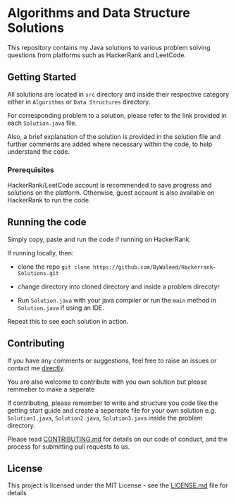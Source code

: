# Algorithms and Data Structure Solutions

This repository contains my Java solutions to various problem solving questions from platforms such as HackerRank and LeetCode.

## Getting Started

All solutions are located in ```src``` directory and inside their respective category either in ```Algorithms``` or ```Data Structures``` directory. 

For corresponding problem to a solution, please refer to the link provided in each ```Solution.java``` file.

Also, a brief explanation of the solution is provided in the solution file and further comments are added where necessary within the code, to help understand the code.

### Prerequisites

HackerRank/LeetCode account is recommended to save progress and solutions on the platform. Otherwise, guest account is also available on HackerRank to run the code.

## Running the code

Simply copy, paste and run the code if running on HackerRank.

If running locally, then: 

* clone the repo ```git clone https://github.com/ByWaleed/Hackerrank-Solutions.git```

* change directory into cloned directory and inside a problem direcotyr

* Run ```Solution.java``` with your java compiler or run the ```main``` method in ```Solution.java``` if using an IDE.

Repeat this to see each solution in action.

## Contributing

If you have any comments or suggestions, feel free to raise an issues or contact me [directly](https://bywaleed.github.io).

You are also welcome to contribute with you own solution but please remmeber to make a seperate 

If contributing, please remember to write and structure you code like the getting start guide and create a sepereate file for your own solution e.g. ```Solution1.java```, ```Solution2.java```, ```Solution3.java``` inside the problem directory.

Please read [CONTRIBUTING.md](https://gist.github.com/PurpleBooth/b24679402957c63ec426) for details on our code of conduct, and the process for submitting pull requests to us.

## License

This project is licensed under the MIT License - see the [LICENSE.md](LICENSE.md) file for details